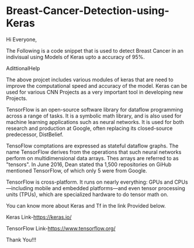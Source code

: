 # Breast-Cancer-Detection-using-Keras

Hi Everyone,

The Following is a code snippet that is used to detect Breast Cancer in an indivisual using Models of Keras upto a accuracy of 95%.

AdittionalHelp

The above projcet includes various modules of keras that are need to improve the computational speed and accuracy of the model.
Keras can be used for various CNN Projects as a very important tool in developing new Projects.

TensorFlow is an open-source software library for dataflow programming across a range of tasks. It is a symbolic math library, and is also used for machine learning applications such as neural networks. It is used for both research and production at Google, often replacing its closed-source predecessor, DistBelief.

TensoFlow comptations are expressed as stateful dataflow graphs. The name TensorFlow derives from the operations that such neural networks perform on multidimensional data arrays. Thes arrays are referred to as "tensors". In June 2016, Dean stated tha 1,500 repositories on GiHub mentioned TensorFlow, of which only 5 were from Google.

TensorFlow is cross-platform. It runs on nearly everything: GPUs and CPUs—including mobile and embedded platforms—and even tensor processing units (TPUs), which are specialized hardware to do tensor math on.


You can know more about Keras and Tf in the link Provided below.

Keras Link-https://keras.io/

TensorFlow Link-https://www.tensorflow.org/

Thank You!!!

